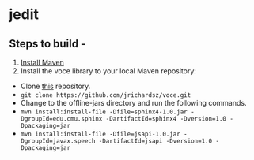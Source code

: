 jedit
==============================================

Steps to build -
---------------------------------------------

1. [Install Maven](https://maven.apache.org/install.html)
2. Install the voce library to your local Maven repository:
- Clone [this](https://github.com/jrichardsz/voce) repository. 
- ```git clone https://github.com/jrichardsz/voce.git``` 
- Change to the offline-jars directory and run the following commands.
- ```mvn install:install-file -Dfile=sphinx4-1.0.jar -DgroupId=edu.cmu.sphinx -DartifactId=sphinx4 -Dversion=1.0 -Dpackaging=jar```
- ```mvn install:install-file -Dfile=jsapi-1.0.jar -DgroupId=javax.speech -DartifactId=jsapi -Dversion=1.0 -Dpackaging=jar```



